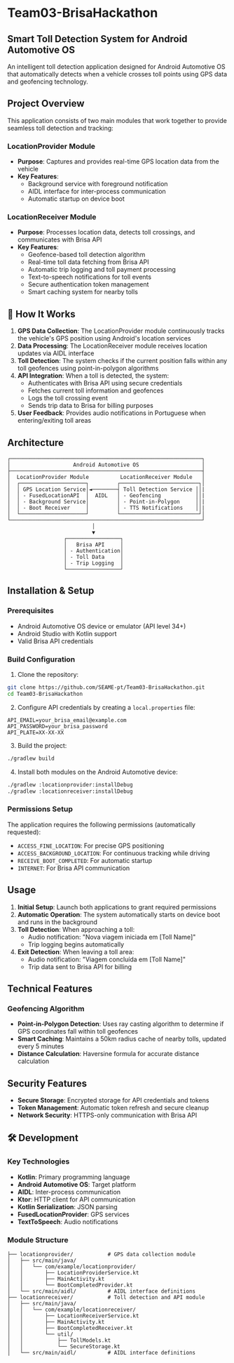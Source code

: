 # Team03-BrisaHackathon

## Smart Toll Detection System for Android Automotive OS

An intelligent toll detection application designed for Android Automotive OS that automatically detects when a vehicle crosses toll points using GPS data and geofencing technology.

## Project Overview

This application consists of two main modules that work together to provide seamless toll detection and tracking:

### **LocationProvider Module**
- **Purpose**: Captures and provides real-time GPS location data from the vehicle
- **Key Features**:
  - Background service with foreground notification
  - AIDL interface for inter-process communication
  - Automatic startup on device boot

### **LocationReceiver Module** 
- **Purpose**: Processes location data, detects toll crossings, and communicates with Brisa API
- **Key Features**:
  - Geofence-based toll detection algorithm
  - Real-time toll data fetching from Brisa API
  - Automatic trip logging and toll payment processing
  - Text-to-speech notifications for toll events
  - Secure authentication token management
  - Smart caching system for nearby tolls

## 🔧 How It Works

1. **GPS Data Collection**: The LocationProvider module continuously tracks the vehicle's GPS position using Android's location services
2. **Data Processing**: The LocationReceiver module receives location updates via AIDL interface
3. **Toll Detection**: The system checks if the current position falls within any toll geofences using point-in-polygon algorithms
4. **API Integration**: When a toll is detected, the system:
   - Authenticates with Brisa API using secure credentials
   - Fetches current toll information and geofences
   - Logs the toll crossing event
   - Sends trip data to Brisa for billing purposes
5. **User Feedback**: Provides audio notifications in Portuguese when entering/exiting toll areas

## Architecture

```
┌─────────────────────────────────────────────────────────────┐
│                    Android Automotive OS                    │
├─────────────────────────────────────────────────────────────┤
│  LocationProvider Module          LocationReceiver Module   │
│  ┌─────────────────────┐         ┌─────────────────────────┐│
│  │ GPS Location Service│◄────────┤ Toll Detection Service ││|
│  │ - FusedLocationAPI  │  AIDL   │ - Geofencing           ││|
│  │ - Background Service│         │ - Point-in-Polygon     ││|
│  │ - Boot Receiver     │         │ - TTS Notifications    ││|
│  └─────────────────────┘         └─────────────────────────┘│
└─────────────────────────────────────────────────────────────┘
                           │
                           ▼
                  ┌─────────────────┐
                  │   Brisa API     │
                  │ - Authentication│
                  │ - Toll Data     │
                  │ - Trip Logging  │
                  └─────────────────┘
```

## Installation & Setup

### Prerequisites
- Android Automotive OS device or emulator (API level 34+)
- Android Studio with Kotlin support
- Valid Brisa API credentials

### Build Configuration

1. Clone the repository:
```bash
git clone https://github.com/SEAME-pt/Team03-BrisaHackathon.git
cd Team03-BrisaHackathon
```

2. Configure API credentials by creating a `local.properties` file:
```properties
API_EMAIL=your_brisa_email@example.com
API_PASSWORD=your_brisa_password
API_PLATE=XX-XX-XX
```

3. Build the project:
```bash
./gradlew build
```

4. Install both modules on the Android Automotive device:
```bash
./gradlew :locationprovider:installDebug
./gradlew :locationreceiver:installDebug
```

### Permissions Setup

The application requires the following permissions (automatically requested):
- `ACCESS_FINE_LOCATION`: For precise GPS positioning
- `ACCESS_BACKGROUND_LOCATION`: For continuous tracking while driving
- `RECEIVE_BOOT_COMPLETED`: For automatic startup
- `INTERNET`: For Brisa API communication

## Usage

1. **Initial Setup**: Launch both applications to grant required permissions
2. **Automatic Operation**: The system automatically starts on device boot and runs in the background
3. **Toll Detection**: When approaching a toll:
   - Audio notification: "Nova viagem iniciada em [Toll Name]"
   - Trip logging begins automatically
4. **Exit Detection**: When leaving a toll area:
   - Audio notification: "Viagem concluída em [Toll Name]"
   - Trip data sent to Brisa API for billing

## Technical Features

### Geofencing Algorithm
- **Point-in-Polygon Detection**: Uses ray casting algorithm to determine if GPS coordinates fall within toll geofences
- **Smart Caching**: Maintains a 50km radius cache of nearby tolls, updated every 5 minutes
- **Distance Calculation**: Haversine formula for accurate distance calculation

## Security Features

- **Secure Storage**: Encrypted storage for API credentials and tokens
- **Token Management**: Automatic token refresh and secure cleanup
- **Network Security**: HTTPS-only communication with Brisa API

## 🛠️ Development

### Key Technologies
- **Kotlin**: Primary programming language
- **Android Automotive OS**: Target platform
- **AIDL**: Inter-process communication
- **Ktor**: HTTP client for API communication
- **Kotlin Serialization**: JSON parsing
- **FusedLocationProvider**: GPS services
- **TextToSpeech**: Audio notifications

### Module Structure
```
├── locationprovider/           # GPS data collection module
│   ├── src/main/java/
│   │   └── com/example/locationprovider/
│   │       ├── LocationProviderService.kt
│   │       ├── MainActivity.kt
│   │       └── BootCompletedProvider.kt
│   └── src/main/aidl/          # AIDL interface definitions
├── locationreceiver/           # Toll detection and API module  
│   ├── src/main/java/
│   │   └── com/example/locationreceiver/
│   │       ├── LocationReceiverService.kt
│   │       ├── MainActivity.kt
│   │       ├── BootCompletedReceiver.kt
│   │       └── util/
│   │           ├── TollModels.kt
│   │           └── SecureStorage.kt
│   └── src/main/aidl/          # AIDL interface definitions
```
